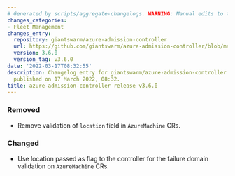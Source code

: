 ```yaml
---
# Generated by scripts/aggregate-changelogs. WARNING: Manual edits to this files will be overwritten.
changes_categories:
- Fleet Management
changes_entry:
  repository: giantswarm/azure-admission-controller
  url: https://github.com/giantswarm/azure-admission-controller/blob/master/CHANGELOG.md#360---2022-03-17
  version: 3.6.0
  version_tag: v3.6.0
date: '2022-03-17T08:32:55'
description: Changelog entry for giantswarm/azure-admission-controller version 3.6.0,
  published on 17 March 2022, 08:32.
title: azure-admission-controller release v3.6.0
---
```


### Removed
- Remove validation of `location` field in `AzureMachine` CRs.
### Changed
- Use location passed as flag to the controller for the failure domain validation on `AzureMachine` CRs.
